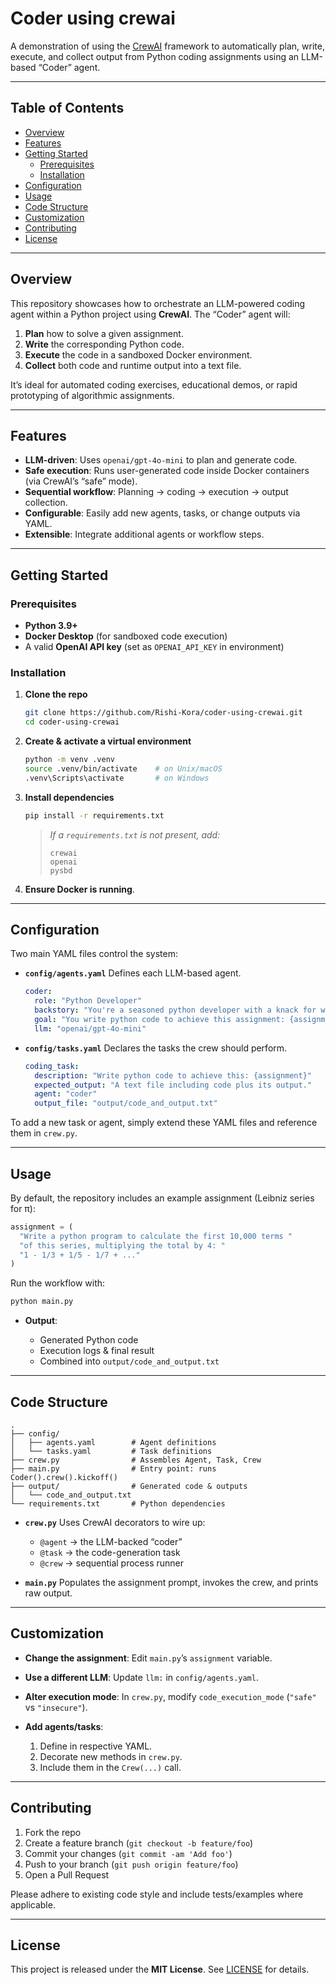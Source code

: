 # Coder using crewai

A demonstration of using the [CrewAI](https://github.com/crewai/crewai) framework to automatically plan, write, execute, and collect output from Python coding assignments using an LLM-based “Coder” agent.

---

## Table of Contents

- [Overview](#overview)  
- [Features](#features)  
- [Getting Started](#getting-started)  
  - [Prerequisites](#prerequisites)  
  - [Installation](#installation)  
- [Configuration](#configuration)  
- [Usage](#usage)  
- [Code Structure](#code-structure)  
- [Customization](#customization)  
- [Contributing](#contributing)  
- [License](#license)  

---

## Overview

This repository showcases how to orchestrate an LLM-powered coding agent within a Python project using **CrewAI**. The “Coder” agent will:

1. **Plan** how to solve a given assignment.  
2. **Write** the corresponding Python code.  
3. **Execute** the code in a sandboxed Docker environment.  
4. **Collect** both code and runtime output into a text file.

It’s ideal for automated coding exercises, educational demos, or rapid prototyping of algorithmic assignments.

---

## Features

- **LLM-driven**: Uses `openai/gpt-4o-mini` to plan and generate code.  
- **Safe execution**: Runs user-generated code inside Docker containers (via CrewAI’s “safe” mode).  
- **Sequential workflow**: Planning → coding → execution → output collection.  
- **Configurable**: Easily add new agents, tasks, or change outputs via YAML.  
- **Extensible**: Integrate additional agents or workflow steps.

---

## Getting Started

### Prerequisites

- **Python 3.9+**  
- **Docker Desktop** (for sandboxed code execution)  
- A valid **OpenAI API key** (set as `OPENAI_API_KEY` in environment)

### Installation

1. **Clone the repo**  
   ```bash
   git clone https://github.com/Rishi-Kora/coder-using-crewai.git
   cd coder-using-crewai


2. **Create & activate a virtual environment**

   ```bash
   python -m venv .venv
   source .venv/bin/activate    # on Unix/macOS
   .venv\Scripts\activate       # on Windows
   ```

3. **Install dependencies**

   ```bash
   pip install -r requirements.txt
   ```

   > *If a `requirements.txt` is not present, add:*
   >
   > ```
   > crewai
   > openai
   > pysbd
   > ```

4. **Ensure Docker is running**.

---

## Configuration

Two main YAML files control the system:

* **`config/agents.yaml`**
  Defines each LLM-based agent.

  ```yaml
  coder:
    role: "Python Developer"
    backstory: "You're a seasoned python developer with a knack for writing clean, efficient code."
    goal: "You write python code to achieve this assignment: {assignment}..."
    llm: "openai/gpt-4o-mini"
  ```
* **`config/tasks.yaml`**
  Declares the tasks the crew should perform.

  ```yaml
  coding_task:
    description: "Write python code to achieve this: {assignment}"
    expected_output: "A text file including code plus its output."
    agent: "coder"
    output_file: "output/code_and_output.txt"
  ```

To add a new task or agent, simply extend these YAML files and reference them in `crew.py`.

---

## Usage

By default, the repository includes an example assignment (Leibniz series for π):

```python
assignment = (
  "Write a python program to calculate the first 10,000 terms "
  "of this series, multiplying the total by 4: "
  "1 - 1/3 + 1/5 - 1/7 + ..."
)
```

Run the workflow with:

```bash
python main.py
```

* **Output**:

  * Generated Python code
  * Execution logs & final result
  * Combined into `output/code_and_output.txt`

---

## Code Structure

```
.
├── config/
│   ├── agents.yaml        # Agent definitions
│   └── tasks.yaml         # Task definitions
├── crew.py                # Assembles Agent, Task, Crew
├── main.py                # Entry point: runs Coder().crew().kickoff()
├── output/                # Generated code & outputs
│   └── code_and_output.txt
└── requirements.txt       # Python dependencies
```

* **`crew.py`**
  Uses CrewAI decorators to wire up:

  * `@agent` → the LLM-backed “coder”
  * `@task`  → the code-generation task
  * `@crew`  → sequential process runner
* **`main.py`**
  Populates the assignment prompt, invokes the crew, and prints raw output.

---

## Customization

* **Change the assignment**: Edit `main.py`’s `assignment` variable.
* **Use a different LLM**: Update `llm:` in `config/agents.yaml`.
* **Alter execution mode**: In `crew.py`, modify `code_execution_mode` (`"safe"` vs `"insecure"`).
* **Add agents/tasks**:

  1. Define in respective YAML.
  2. Decorate new methods in `crew.py`.
  3. Include them in the `Crew(...)` call.

---

## Contributing

1. Fork the repo
2. Create a feature branch (`git checkout -b feature/foo`)
3. Commit your changes (`git commit -am 'Add foo'`)
4. Push to your branch (`git push origin feature/foo`)
5. Open a Pull Request

Please adhere to existing code style and include tests/examples where applicable.

---

## License

This project is released under the **MIT License**. See [LICENSE](LICENSE) for details.


